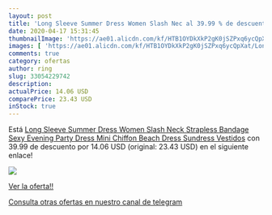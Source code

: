 ```yaml
---
layout: post
title: 'Long Sleeve Summer Dress Women Slash Nec al 39.99 % de descuento'
date: 2020-04-17 15:31:45
thumbnailImage: 'https://ae01.alicdn.com/kf/HTB1OYDkXkP2gK0jSZPxq6ycQpXat/Long-Sleeve-Summer-Dress-Women-Slash-Neck-Strapless-Bandage-Sexy-Evening-Party-Dress-Mini-Chiffon-Beach.jpg_350x350._SL200_.jpg'
images: [ 'https://ae01.alicdn.com/kf/HTB1OYDkXkP2gK0jSZPxq6ycQpXat/Long-Sleeve-Summer-Dress-Women-Slash-Neck-Strapless-Bandage-Sexy-Evening-Party-Dress-Mini-Chiffon-Beach.jpg_350x350._SL200_.jpg' ]
comments: true
category: ofertas
author: ring
slug: 33054229742
description:
actualPrice: 14.06 USD
comparePrice: 23.43 USD
inStock: true
---
```


Está [Long Sleeve Summer Dress Women Slash Neck Strapless Bandage Sexy Evening Party Dress Mini Chiffon Beach Dress Sundress Vestidos](https://www.amazon.com/dp/33054229742/?tag=redken08-20) con 39.99 de descuento por 14.06 USD (original: 23.43 USD) en el siguiente enlace!

[![](https://ae01.alicdn.com/kf/HTB1OYDkXkP2gK0jSZPxq6ycQpXat/Long-Sleeve-Summer-Dress-Women-Slash-Neck-Strapless-Bandage-Sexy-Evening-Party-Dress-Mini-Chiffon-Beach.jpg_350x350._SL200_.jpg)](https://www.amazon.com/dp/33054229742/?tag=redken08-20)

[Ver la oferta!!](https://www.amazon.com/dp/33054229742/?tag=redken08-20)

[Consulta otras ofertas en nuestro canal de telegram](https://t.me/s/ofertas25)
